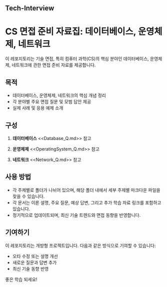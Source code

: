 ## Tech-Interview

# CS 면접 준비 자료집: 데이터베이스, 운영체제, 네트워크

이 레포지토리는 기술 면접, 특히 컴퓨터 과학(CS)의 핵심 분야인 데이터베이스, 운영체제, 네트워크에 관한 면접 준비 자료를 제공합니다.

## 목적

- 데이터베이스, 운영체제, 네트워크의 핵심 개념 정리
- 각 분야별 주요 면접 질문 및 모범 답안 제공
- 실제 사례 및 응용 예제 소개

## 구성

1. **데이터베이스**
<<Database_Q.md>> 참고

2. **운영체제**
<<OperatingSystem_Q.md>> 참고

3. **네트워크**
<<Network_Q.md>> 참고

## 사용 방법

- 각 주제별로 폴더가 나뉘어 있으며, 해당 폴더 내에서 세부 주제별 마크다운 파일을 찾을 수 있습니다.
- 각 문서는 이론 설명, 주요 질문, 예상 답변, 그리고 추가 학습 자료 링크를 포함하고 있습니다.
- 정기적으로 업데이트되며, 최신 기술 트렌드와 면접 동향을 반영합니다.

## 기여하기

이 레포지토리는 개방형 프로젝트입니다. 다음과 같은 방식으로 기여할 수 있습니다:
- 오타 수정 또는 설명 개선
- 새로운 질문과 답변 추가
- 최신 기술 동향 반영

좋은 학습 되세요!
